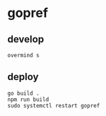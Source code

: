 # gopref

## develop

```
overmind s
```

## deploy

```
go build .
npm run build
sudo systemctl restart gopref
```
